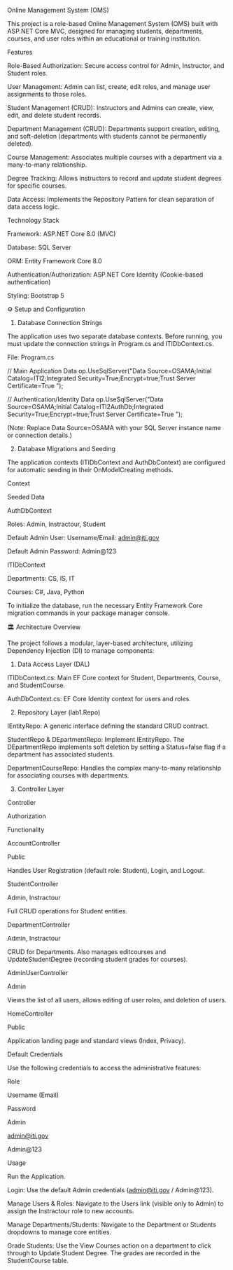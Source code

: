 Online Management System (OMS)

This project is a role-based Online Management System (OMS) built with ASP.NET Core MVC, designed for managing students, departments, courses, and user roles within an educational or training institution.

 Features

Role-Based Authorization: Secure access control for Admin, Instructor, and Student roles.

User Management: Admin can list, create, edit roles, and manage user assignments to those roles.

Student Management (CRUD): Instructors and Admins can create, view, edit, and delete student records.

Department Management (CRUD): Departments support creation, editing, and soft-deletion (departments with students cannot be permanently deleted).

Course Management: Associates multiple courses with a department via a many-to-many relationship.

Degree Tracking: Allows instructors to record and update student degrees for specific courses.

Data Access: Implements the Repository Pattern for clean separation of data access logic.

 Technology Stack

Framework: ASP.NET Core 8.0 (MVC)

Database: SQL Server

ORM: Entity Framework Core 8.0

Authentication/Authorization: ASP.NET Core Identity (Cookie-based authentication)

Styling: Bootstrap 5

⚙️ Setup and Configuration

1. Database Connection Strings

The application uses two separate database contexts. Before running, you must update the connection strings in Program.cs and ITIDbContext.cs.

File: Program.cs

// Main Application Data
op.UseSqlServer("Data Source=OSAMA;Initial Catalog=ITI2;Integrated Security=True;Encrypt=true;Trust Server Certificate=True ");

// Authentication/Identity Data
op.UseSqlServer("Data Source=OSAMA;Initial Catalog=ITI2AuthDb;Integrated Security=True;Encrypt=true;Trust Server Certificate=True ");


(Note: Replace Data Source=OSAMA with your SQL Server instance name or connection details.)

2. Database Migrations and Seeding

The application contexts (ITIDbContext and AuthDbContext) are configured for automatic seeding in their OnModelCreating methods.

Context

Seeded Data

AuthDbContext

Roles: Admin, Instractour, Student



Default Admin User: Username/Email: admin@iti.gov



Default Admin Password: Admin@123

ITIDbContext

Departments: CS, IS, IT



Courses: C#, Java, Python

To initialize the database, run the necessary Entity Framework Core migration commands in your package manager console.

🏛️ Architecture Overview

The project follows a modular, layer-based architecture, utilizing Dependency Injection (DI) to manage components:

1. Data Access Layer (DAL)

ITIDbContext.cs: Main EF Core context for Student, Departments, Course, and StudentCourse.

AuthDbContext.cs: EF Core Identity context for users and roles.

2. Repository Layer (lab1.Repo)

IEntityRepo<T>: A generic interface defining the standard CRUD contract.

StudentRepo & DEpartmentRepo: Implement IEntityRepo<T>. The DEpartmentRepo implements soft deletion by setting a Status=false flag if a department has associated students.

DepartmentCourseRepo: Handles the complex many-to-many relationship for associating courses with departments.

3. Controller Layer

Controller

Authorization

Functionality

AccountController

Public

Handles User Registration (default role: Student), Login, and Logout.

StudentController

Admin, Instractour

Full CRUD operations for Student entities.

DepartmentController

Admin, Instractour

CRUD for Departments. Also manages editcourses and UpdateStudentDegree (recording student grades for courses).

AdminUserController

Admin

Views the list of all users, allows editing of user roles, and deletion of users.

HomeController

Public

Application landing page and standard views (Index, Privacy).

 Default Credentials

Use the following credentials to access the administrative features:

Role

Username (Email)

Password

Admin

admin@iti.gov

Admin@123

 Usage

Run the Application.

Login: Use the default Admin credentials (admin@iti.gov / Admin@123).

Manage Users & Roles: Navigate to the Users link (visible only to Admin) to assign the Instractour role to new accounts.

Manage Departments/Students: Navigate to the Department or Students dropdowns to manage core entities.

Grade Students: Use the View Courses action on a department to click through to Update Student Degree. The grades are recorded in the StudentCourse table.
